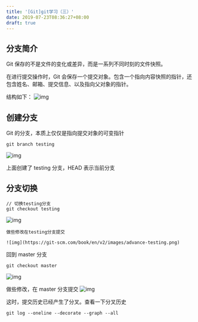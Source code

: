 ```yaml
---
title: '[Git]git学习（三）'
date: 2019-07-23T08:36:27+08:00
draft: true
---
```


## 分支简介

Git 保存的不是文件的变化或差异，而是一系列不同时刻的文件快照。

在进行提交操作时，Git 会保存一个提交对象。包含一个指向内容快照的指针，还包含姓名、邮箱、提交信息、以及指向父对象的指针。

结构如下：
![img](https://git-scm.com/book/en/v2/images/commit-and-tree.png)

## 创建分支

Git 的分支，本质上仅仅是指向提交对象的可变指针

```
git branch testing
```

![img](https://git-scm.com/book/en/v2/images/head-to-master.png)

上面创建了 testing 分支，HEAD 表示当前分支

## 分支切换

```
// 切换testing分支
git checkout testing
```

![img](https://git-scm.com/book/en/v2/images/head-to-testing.png)

```
做些修改在testing分支提交

![img](https://git-scm.com/book/en/v2/images/advance-testing.png)
```

回到 master 分支

```
git checkout master
```

![img](https://git-scm.com/book/en/v2/images/checkout-master.png)

做些修改，在 master 分支提交
![img](https://git-scm.com/book/en/v2/images/advance-master.png)

这时，提交历史已经产生了分叉。查看一下分叉历史

```
git log --oneline --decorate --graph --all
```
